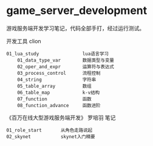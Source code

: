 # game_server_development

游戏服务端开发学习笔记，代码全部手打，经过运行测试。

开发工具 clion

```
01_lua_study                lua语言学习
    01_data_type_var        数据类型与变量
    02_oper_and_expr        运算符与表达式
    03_process_control      流程控制
    04_string               字符串
    05_table_array          数组
    06_table_map            k-v结构
    07_function             函数
    08_function_advance     函数进阶
```

《百万在线大型游戏服务端开发》 罗培羽 笔记

```
01_role_start       从角色走路说起
02_skynet           skynet入门精要
```
